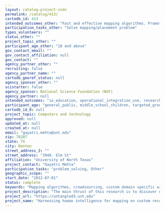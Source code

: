 ```yaml
---
layout: catalog-project-indv
permalink: /catalog/413/
cartodb_id: 413
intended_outcomes_other: "Fast and effective mapping algorithms. Promote computational thinking among non-scientists and non-engineers"
participation_tasks_other: "Solve mapping/placement problem"
types_volunteers: ""
status_other: ""
project_topic_other: ""
participant_age_other: "18 and above"
gov_contact_email: ""
gov_contact_affiliation: null
gov_contact: ""
agency_partner_other: ""
recruiting: false
agency_partner_name: ""
cartodb_georef_status: null
agency_sponsor_other: ""
scistarter: false
agency_sponsor: National Science Foundation (NSF)
agency_partner: null
intended_outcomes: "io_education, operational_integration_use, research_advancement, Other"
participant_age: "general_public, middle_school_children, targeted_group, teens, Other"
cartodb_id_0: null
project_topic: Computers and technology
approved: null
updated_at: null
created_at: null
email: "gayatri.mehta@unt.edu"
zip: 76207
state: TX
city: Denton
street_address_2: ""
street_address: "3940. Elm St"
affiliation: "University of North Texas"
project_contact: "Gayatri Mehta"
participation_tasks: "problem_solving, Other"
geographic_scope: ""
start_date: "2012-07-01"
status: complete
keywords: "Mapping algorithms, crowdsourcing, custom domain specific architectures, reconfigurable architectures"
project_description: "The main thrust of this research is to discover novel mapping algorithms by making use of human intuition and ability to recognize patterns and opportunities even in complex problems."
project_url: "https://untangled3.unt.edu"
project_name: "Harnessing human intelligence for mapping on custom reconfigurable architectures"
---
```

